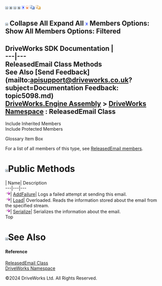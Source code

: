 ![](dotnetimages/collapse.gif) ![](dotnetimages/expand.gif) ![](dotnetimages/collapse.gif) ![](dotnetimages/expand.gif) ![](dotnetimages/drpdown.gif) ![](dotnetimages/drpdown_orange.gif) ![](dotnetimages/copycode.gif) ![](dotnetimages/copycodeHighlight.gif)

![](dotnetimages/collapse.gif) Collapse All Expand All ![](dotnetimages/drpdown.gif) Members Options: Show All  Members Options: Filtered   
---  
DriveWorks SDK Documentation  |   
---|---  
ReleasedEmail Class Methods   
See Also [Send Feedback](mailto:apisupport@driveworks.co.uk?subject=Documentation Feedback: topic5098.md)  
[DriveWorks.Engine Assembly](topic2156.md) > [DriveWorks Namespace](topic2159.md) : ReleasedEmail Class  
---  
  
Include Inherited Members    
Include Protected Members    


Glossary Item Box

For a list of all members of this type, see [ReleasedEmail members](topic5099.md).

# ![](dotnetimages/collapse.gif)Public Methods

| Name| Description  
---|---|---  
![Public Method](dotnetimages/publicMethod.gif)| [AddFailure](topic5105.md)| Logs a failed attempt at sending this email.   
![Public Method](dotnetimages/publicMethod.gif)| [Load](topic5106.md)| Overloaded. Reads the information stored about the email from the specified stream.   
![Public Method](dotnetimages/publicMethod.gif)| [Serialize](topic5109.md)| Serializes the information about the email.   
Top

# ![](dotnetimages/collapse.gif)See Also

#### Reference

[ReleasedEmail Class](topic5098.md)   
[DriveWorks Namespace](topic2159.md)

©2024 DriveWorks Ltd. All Rights Reserved.
